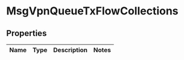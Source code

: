 
# MsgVpnQueueTxFlowCollections

## Properties
Name | Type | Description | Notes
------------ | ------------- | ------------- | -------------



